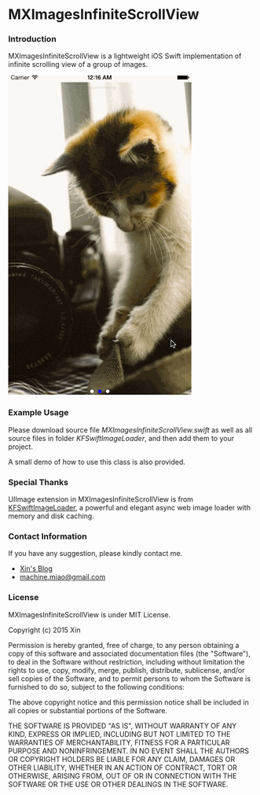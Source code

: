 # MXImagesInfiniteScrollView

### Introduction 

MXImagesInfiniteScrollView is a lightweight iOS Swift implementation of infinite scrolling view of a group of images.

![Demo.gif](https://github.com/machinecc/MXImagesInfiniteScrollView/blob/master/Demo.gif)



### Example Usage

Please download source file *MXImagesInfiniteScrollView.swift* as well as all source files in folder *KFSwiftImageLoader*, and then add them to your project.

A small demo of how to use this class is also provided.



### Special Thanks

UIImage extension in MXImagesInfiniteScrollView is from [KFSwiftImageLoader](https://github.com/kiavashfaisali/KFSwiftImageLoader), a powerful and elegant async web image loader with memory and disk caching.



### Contact Information

If you have any suggestion, please kindly contact me.
- [Xin's Blog](http://machinecc.github.io)
- [machine.miao@gmail.com](mailto:machine.miao@gmail.com)



### License

MXImagesInfiniteScrollView is under MIT License.

Copyright (c) 2015 Xin

Permission is hereby granted, free of charge, to any person obtaining a copy of this software and associated documentation files (the "Software"), to deal in the Software without restriction, including without limitation the rights to use, copy, modify, merge, publish, distribute, sublicense, and/or sell copies of the Software, and to permit persons to whom the Software is furnished to do so, subject to the following conditions:

The above copyright notice and this permission notice shall be included in all copies or substantial portions of the Software.

THE SOFTWARE IS PROVIDED "AS IS", WITHOUT WARRANTY OF ANY KIND, EXPRESS OR IMPLIED, INCLUDING BUT NOT LIMITED TO THE WARRANTIES OF MERCHANTABILITY, FITNESS FOR A PARTICULAR PURPOSE AND NONINFRINGEMENT. IN NO EVENT SHALL THE AUTHORS OR COPYRIGHT HOLDERS BE LIABLE FOR ANY CLAIM, DAMAGES OR OTHER LIABILITY, WHETHER IN AN ACTION OF CONTRACT, TORT OR OTHERWISE, ARISING FROM, OUT OF OR IN CONNECTION WITH THE SOFTWARE OR THE USE OR OTHER DEALINGS IN THE SOFTWARE.



